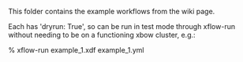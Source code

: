 This folder contains the example workflows from the wiki page.

Each has 'dryrun: True', so can be run in test mode through xflow-run without 
needing to be on a functioning xbow cluster, e.g.:

% xflow-run example_1.xdf example_1.yml
